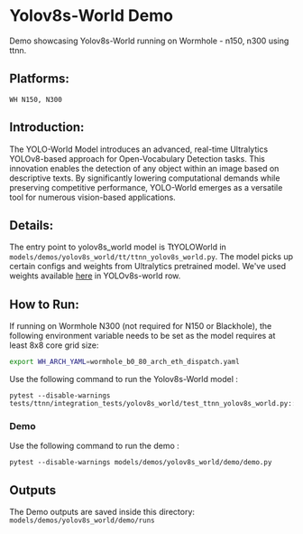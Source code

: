 # Yolov8s-World Demo
Demo showcasing Yolov8s-World running on Wormhole - n150, n300 using ttnn.

## Platforms:
    WH N150, N300

## Introduction:
The YOLO-World Model introduces an advanced, real-time Ultralytics YOLOv8-based approach for Open-Vocabulary Detection tasks. This innovation enables the detection of any object within an image based on descriptive texts. By significantly lowering computational demands while preserving competitive performance, YOLO-World emerges as a versatile tool for numerous vision-based applications.

## Details:
The entry point to yolov8s_world model is TtYOLOWorld in `models/demos/yolov8s_world/tt/ttnn_yolov8s_world.py`. The model picks up certain configs and weights from Ultralytics pretrained model. We've used weights available [here](https://docs.ultralytics.com/models/yolo-world/#available-models-supported-tasks-and-operating-modes) in YOLOv8s-world row.

## How to Run:
If running on Wormhole N300 (not required for N150 or Blackhole), the following environment variable needs to be set as the model requires at least 8x8 core grid size:
```sh
export WH_ARCH_YAML=wormhole_b0_80_arch_eth_dispatch.yaml
```

Use the following command to run the Yolov8s-World model :
```
pytest --disable-warnings tests/ttnn/integration_tests/yolov8s_world/test_ttnn_yolov8s_world.py::test_YoloModel
```
### Demo
Use the following command to run the demo :
```
pytest --disable-warnings models/demos/yolov8s_world/demo/demo.py
```

## Outputs
The Demo outputs are saved inside this directory: `models/demos/yolov8s_world/demo/runs`
